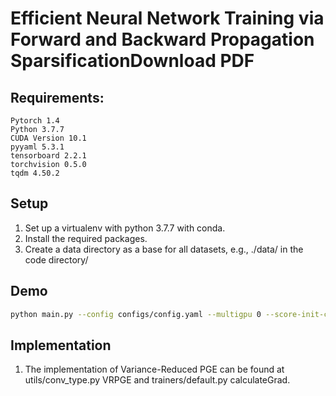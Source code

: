 # Efficient Neural Network Training via Forward and Backward Propagation SparsificationDownload PDF

## Requirements:

```
Pytorch 1.4
Python 3.7.7
CUDA Version 10.1
pyyaml 5.3.1
tensorboard 2.2.1
torchvision 0.5.0
tqdm 4.50.2
```
## Setup
1. Set up a virtualenv with python 3.7.7 with conda.
2. Install the required packages.
3. Create a data directory as a base for all datasets, e.g., ./data/ in the code directory/
## Demo
```bash
python main.py --config configs/config.yaml --multigpu 0 --score-init-constant 0.5 --prune-rate 0.5 --arch resnet32 --set CIFAR10 --lr 12e-3
```
## Implementation
1. The implementation of Variance-Reduced PGE can be found at utils/conv_type.py VRPGE and trainers/default.py calculateGrad.
